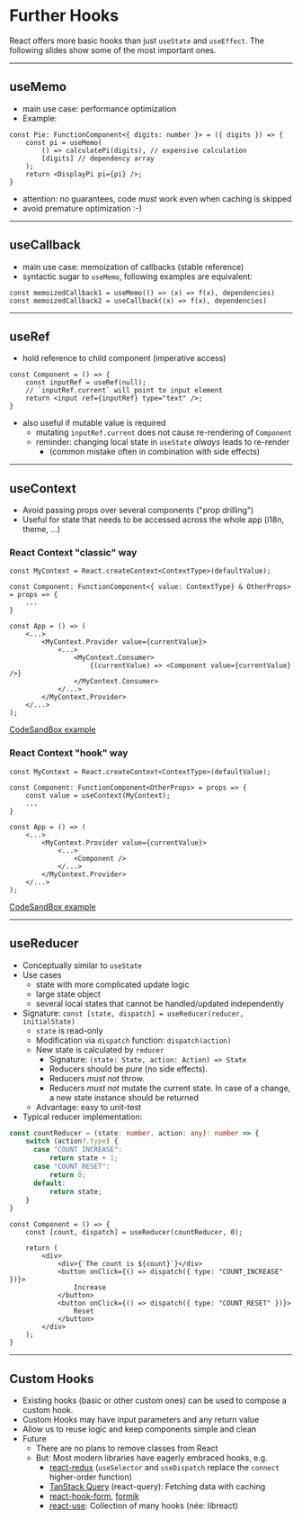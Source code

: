 # Further Hooks

React offers more basic hooks than just `useState` and `useEffect`.
The following slides show some of the most important ones.

---

## useMemo

- main use case: performance optimization
- Example: 
````tsx
const Pie: FunctionComponent<{ digits: number }> = ({ digits }) => {
    const pi = useMemo(
        () => calculatePi(digits), // expensive calculation
        [digits] // dependency array
    );
    return <DisplayPi pi={pi} />;
}
````
- attention: no guarantees, code *must* work even when caching is skipped
- avoid premature optimization :-)

----

## useCallback

- main use case: memoization of callbacks (stable reference)
- syntactic sugar to `useMemo`, following examples are equivalent:
````tsx
const memoizedCallback1 = useMemo(() => (x) => f(x), dependencies)
const memoizedCallback2 = useCallback((x) => f(x), dependencies)
````

----

## useRef

- hold reference to child component (imperative access)
````tsx
const Component = () => {
    const inputRef = useRef(null);
    // `inputRef.current` will point to input element
    return <input ref={inputRef} type="text" />;
}
````
- also useful if mutable value is required
  - mutating `inputRef.current` does not cause re-rendering of `Component`
  - reminder: changing local state in `useState` *always* leads to re-render
    - (common mistake often in combination with side effects) 

----

## useContext

- Avoid passing props over several components ("prop drilling")
- Useful for state that needs to be accessed across the whole app (i18n, theme, ...)

### React Context "classic" way

````tsx
const MyContext = React.createContext<ContextType>(defaultValue);

const Component: FunctionComponent<{ value: ContextType} & OtherProps> = props => {
    ...
}

const App = () => (
    <...>
        <MyContext.Provider value={currentValue}>
            <...>
                <MyContext.Consumer>
                    {(currentValue) => <Component value={currentValue} />}
                </MyContext.Consumer>
            </...>
        </MyContext.Provider>
    </...>
);
````
[CodeSandBox example](https://codesandbox.io/s/brave-chandrasekhar-lw5k6m?file=/src/Header.js)

### React Context "hook" way

````tsx
const MyContext = React.createContext<ContextType>(defaultValue);

const Component: FunctionComponent<OtherProps> = props => {
    const value = useContext(MyContext);
    ...
}

const App = () => (
    <...>
        <MyContext.Provider value={currentValue}>
            <...>
                <Component />
            </...>
        </MyContext.Provider>
    </...>
);
````

[CodeSandBox example](https://codesandbox.io/s/brave-chandrasekhar-lw5k6m?file=/src/NavigationItem.js)

----

## useReducer

- Conceptually similar to `useState`
- Use cases
  - state with more complicated update logic
  - large state object
  - several local states that cannot be handled/updated independently
- Signature: `const [state, dispatch] = useReducer(reducer, initialState)`
  - `state` is read-only
  - Modification via `dispatch` function: `dispatch(action)`
  - New state is calculated by `reducer`
    - Signature: `(state: State, action: Action) => State`
    - Reducers should be *pure* (no side effects).
    - Reducers *must not* throw.
    - Reducers *must not* mutate the current state. In case of a change, a new state instance should be returned
  - Advantage: easy to unit-test
- Typical reducer implementation:

````ts
const countReducer = (state: number, action: any): number => {
    switch (action?.type) {
      case "COUNT_INCREASE":
          return state + 1;
      case "COUNT_RESET":
          return 0;
      default:
          return state;
    }
}
````

````tsx
const Component = () => {
    const [count, dispatch] = useReducer(countReducer, 0);
    
    return (
        <div>
            <div>{`The count is ${count}`}</div>
            <button onClick={() => dispatch({ type: "COUNT_INCREASE" })}>
                Increase
            </button>
            <button onClick={() => dispatch({ type: "COUNT_RESET" })}>
                Reset
            </button>
        </div>
    );
}
````

----

## Custom Hooks

- Existing hooks (basic or other custom ones) can be used to compose a custom hook.
- Custom Hooks may have input parameters and any return value
- Allow us to reuse logic and keep components simple and clean
- Future
  - There are no plans to remove classes from React
  - But: Most modern libraries have eagerly embraced hooks, e.g.
    - [react-redux](https://react-redux.js.org/introduction/getting-started) (`useSelector` and `useDispatch` replace the `connect` higher-order function)
    - [TanStack Query](https://tanstack.com/query/latest) (react-query): Fetching data with caching
    - [react-hook-form](https://react-hook-form.com/get-started/), [formik](https://formik.org/docs/overview)
    - [react-use](https://github.com/streamich/react-use): Collection of many hooks (née: libreact)
